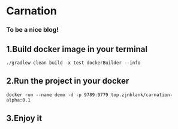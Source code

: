# Carnation

### To be a nice blog!

## 1.Build docker image in your terminal
`./gradlew clean build -x test dockerBuilder --info`

## 2.Run the project in your docker
`docker run --name demo -d -p 9789:9779 top.zjnblank/carnation-alpha:0.1`

## 3.Enjoy it

